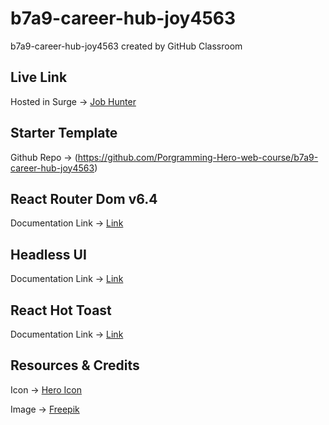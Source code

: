 # b7a9-career-hub-joy4563

b7a9-career-hub-joy4563
created by GitHub Classroom

## Live Link

Hosted in Surge -> [Job Hunter](second-lizards.surge.sh)

## Starter Template

Github Repo -> (https://github.com/Porgramming-Hero-web-course/b7a9-career-hub-joy4563)

## React Router Dom v6.4

Documentation Link -> [Link](https://reactrouter.com/en/main/start/overview)

## Headless UI

Documentation Link -> [Link](https://headlessui.com/)

## React Hot Toast

Documentation Link -> [Link](https://react-hot-toast.com/docs)

## Resources & Credits

Icon -> [Hero Icon](https://heroicons.com/)

Image -> [Freepik](https://www.freepik.com/)
